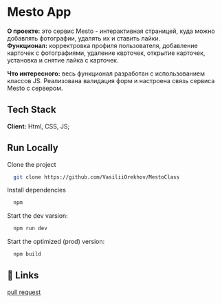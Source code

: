 # Mesto App

**О проекте:** это сервис Mesto - интерактивная страницей, куда можно добавлять фотографии, удалять их и ставить лайки.  
**Функционал:** корректровка профиля пользователя, добавление карточек с фотографиями, удаление кврточек, открытие карточек, установка и снятие лайка с карточек.

**Что интересного:** весь функционал разработан с использованием классов JS. Реализована валидация форм и настроена связь сервиса Mesto с сервером.

## Tech Stack

**Client:** Html, CSS, JS;

## Run Locally

Clone the project

```bash
  git clone https://github.com/VasiliiOrekhov/MestoClass
```

Install dependencies

```bash
  npm
```

Start the dev varsion:

```bash
  npm run dev
```

Start the optimized (prod) version:

```bash
  npm build
```

## 🔗 Links

[pull request](https://github.com/VasiliiOrekhov/MestoClass/pull/5)
